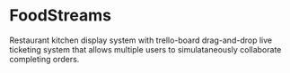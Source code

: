 # FoodStreams
Restaurant kitchen display system with trello-board drag-and-drop live ticketing system that allows multiple users to simulataneously collaborate completing orders.
